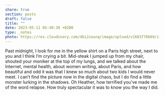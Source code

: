 ```yaml
---
share: true
section: posts
draft: false
title: ""
date: 2023-05-11 05:49:38 +0200
type: _notes
photo: https://res.cloudinary.com/dbi2zounq/image/upload/v1683776669/ifdmcex8g6e4pqjfv9ms.jpg
---
```



Past midnight, I look for me in the yellow shirt on a Paris high street, next to you and I think I’m crying a bit. Mid-steak I jumped up from my chair, shouted your moniker at the top of my lungs, and we talked about the Internet, mental health, about women writing, about Paris, and how beautiful and odd it was that I knew so much about two kids I would never meet. I can’t find the picture now in the digital chaos, but I do find a little monster lurking in the shadows. Oh Heather, how terrified you’ve made me of the word relapse. How truly spectacular it was to know you the way I did. 
